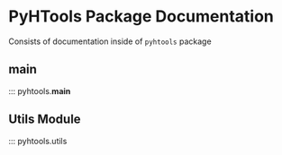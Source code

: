 # PyHTools Package Documentation

Consists of documentation inside of `pyhtools` package


## __main__

::: pyhtools.__main__

## Utils Module

::: pyhtools.utils

